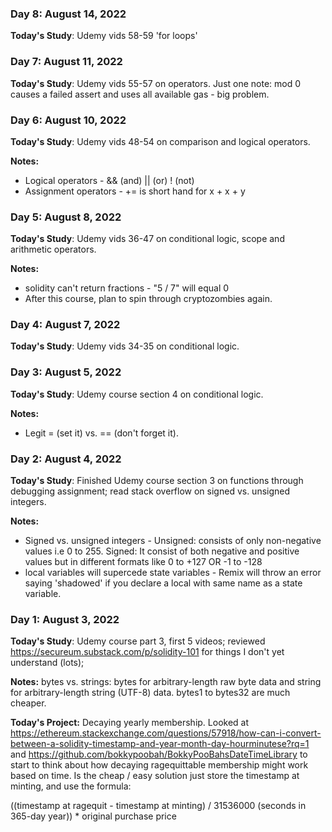 ### Day 8: August 14, 2022
**Today's Study**: Udemy vids 58-59 'for loops'

### Day 7: August 11, 2022
**Today's Study**: Udemy vids 55-57 on operators.  Just one note:  mod 0 causes a failed assert and uses all available gas - big problem.

### Day 6: August 10, 2022
**Today's Study**: Udemy vids 48-54 on comparison and logical operators.

**Notes:**
* Logical operators - && (and) || (or) ! (not)
* Assignment operators - += is short hand for x + x + y

### Day 5: August 8, 2022
**Today's Study**: Udemy vids 36-47 on conditional logic, scope and arithmetic operators.

**Notes:**
* solidity can't return fractions - "5 / 7" will equal 0
* After this course, plan to spin through cryptozombies again.

### Day 4: August 7, 2022
**Today's Study**: Udemy vids 34-35 on conditional logic.

### Day 3: August 5, 2022
**Today's Study**: Udemy course section 4 on conditional logic.

**Notes:** 
* Legit = (set it) vs. == (don't forget it).

### Day 2: August 4, 2022
**Today's Study**: Finished Udemy course section 3 on functions through debugging assignment; read stack overflow on signed vs. unsigned integers.

**Notes:** 
* Signed vs. unsigned integers - Unsigned: consists of only non-negative values i.e 0 to 255.  Signed: It consist of both negative and positive values but in different formats like 0 to +127 OR -1 to -128
* local variables will supercede state variables - Remix will throw an error saying 'shadowed' if you declare a local with same name as a state variable.

### Day 1: August 3, 2022
**Today's Study**: Udemy course part 3, first 5 videos; reviewed https://secureum.substack.com/p/solidity-101 for things I don't yet understand (lots); 

**Notes:** bytes vs. strings:  bytes for arbitrary-length raw byte data and string for arbitrary-length string (UTF-8) data. bytes1 to bytes32 are much cheaper.

**Today's Project:** Decaying yearly membership.  Looked at https://ethereum.stackexchange.com/questions/57918/how-can-i-convert-between-a-solidity-timestamp-and-year-month-day-hourminutese?rq=1 and https://github.com/bokkypoobah/BokkyPooBahsDateTimeLibrary to start to think about how decaying ragequittable membership might work based on time.  Is the cheap / easy solution just store the timestamp at minting, and use the formula:  

((timestamp at ragequit - timestamp at minting) / 31536000 (seconds in 365-day year)) * original purchase price

